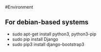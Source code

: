 #Environment

## For debian-based systems

* sudo apt-get install python3, python3-pip
* sudo pip install Django
* sudo pip3 install django-bootstrap3
